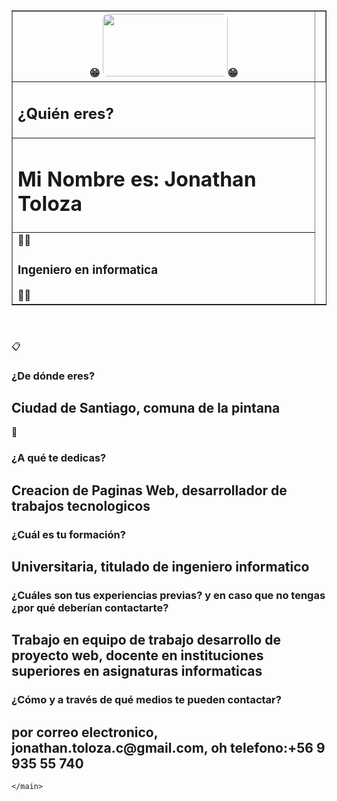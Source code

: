 
  
  <header>
    <table border="1">
            <tr>
                <th>
                   😁 <img src="https://drive.google.com/uc?export=download&id=1GNBMr7pyI92KLGSirrcN8CoQo-DgznNG" width="200" height="100" style="border-radius:8px;"/>😁
                </th>
                <th>
                    <tr>
                        <td>
                            <h2>¿Quién eres?</h2>
                        </td>
                    </tr>
                    <tr>
                        <td>
                            <h1>Mi Nombre es: Jonathan Toloza </h1>
                        </td>
                    </tr>
                    <tr>
                        <td>
                            👨‍🎓<h3>Ingeniero en informatica</h3>👨‍🎓
                        </td>
                    </tr>       
                </th>
            </tr>
        </table>
 </header>
 <main>
        <section>
            <article>
               📋 <h3>¿De dónde eres?</h3>
                <h2>Ciudad de Santiago, comuna de la pintana</h2>💯
            </article>
            <article>
                <h3>¿A qué te dedicas?</h3>
                <h2>Creacion de Paginas Web, desarrollador de trabajos tecnologicos</h2>
            </article>
            <article>
                <h3>¿Cuál es tu formación?</h3>
                <h2>Universitaria, titulado de ingeniero informatico</h2>
            </article>
            <article>
                <h3>¿Cuáles son tus experiencias previas? y en caso que no tengas ¿por qué
                    deberían contactarte?</h3>
                <h2>Trabajo en equipo de trabajo desarrollo de proyecto web, docente en instituciones superiores en
                    asignaturas informaticas</h2>
            </article>
            <article>
                <h3>¿Cómo y a través de qué medios te pueden contactar?</h3>
                <h2>por correo electronico, jonathan.toloza.c@gmail.com, oh telefono:+56 9 935 55 740</h2>
            </article>
        </section>

    </main>

<!--
**JToloza2021/JToloza2021** is a ✨ _special_ ✨ repository because its `README.md` (this file) appears on your GitHub profile.

Here are some ideas to get you started:

- 🔭 I’m currently working on ...
- 🌱 I’m currently learning ...
- 👯 I’m looking to collaborate on ...
- 🤔 I’m looking for help with ...
- 💬 Ask me about ...
- 📫 How to reach me: ...
- 😄 Pronouns: ...
- ⚡ Fun fact: ...
-->
